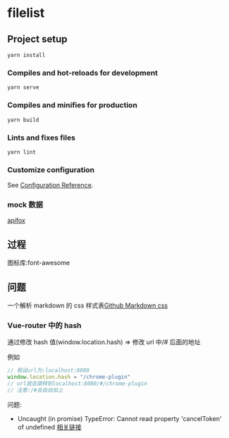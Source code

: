 # filelist

## Project setup

```
yarn install
```

### Compiles and hot-reloads for development

```
yarn serve
```

### Compiles and minifies for production

```
yarn build
```

### Lints and fixes files

```
yarn lint
```

### Customize configuration

See [Configuration Reference](https://cli.vuejs.org/config/).

### mock 数据

[apifox](https://www.apifox.cn/)

## 过程

图标库:font-awesome

## 问题

一个解析 markdown 的 css 样式表[Github Markdown css](https://github.com/sindresorhus/github-markdown-css)

### Vue-router 中的 hash

通过修改 hash 值(window.location.hash) => 修改 url 中/# 后面的地址

例如

```js
// 假设url为:localhost:8080
window.location.hash = "/chrome-plugin"
// url就会跳转到localhost:8080/#/chrome-plugin
// 注意:/#会自动加上
```

问题:

- Uncaught (in promise) TypeError: Cannot read property 'cancelToken' of undefined
  [相关链接](https://github.com/svrcekmichal/redux-axios-middleware/issues/83)
